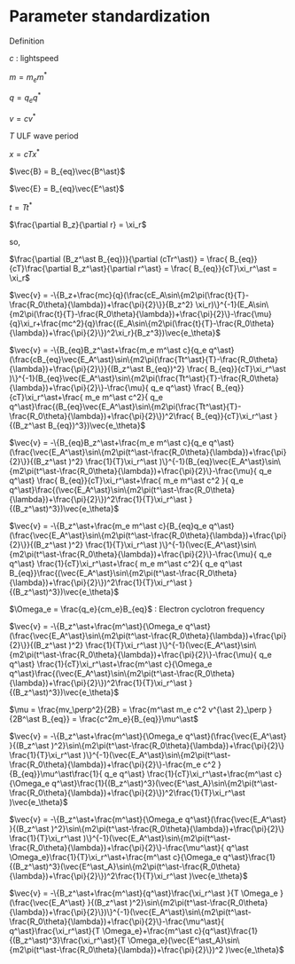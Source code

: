 # Parameter standardization

Definition

$c$ : lightspeed

$m = m_e m^\ast$

$q = q_e q^\ast$

$v = cv^\ast$

$T$ ULF wave period

$x = c Tx^\ast$

$\vec{B} = B_{eq}\vec{B^\ast}$

$\vec{E} = B_{eq}\vec{E^\ast}$

$t = Tt^\ast$   


$\frac{\partial B_z}{\partial r} = \xi_r$


so,

$\frac{\partial (B_z^\ast B_{eq})}{\partial (cTr^\ast)} = \frac{ B_{eq}}{cT}\frac{\partial B_z^\ast}{\partial r^\ast}  =  \frac{ B_{eq}}{cT}\xi_r^\ast = \xi_r$


$\vec{v} =  -\{B_z+\frac{mc}{q}(\frac{cE_A\sin\{m2\pi(\frac{t}{T}-\frac{R_0\theta}{\lambda})+\frac{\pi}{2}\}}{B_z^2} \xi_r)\}^{-1}(E_A\sin\{m2\pi(\frac{t}{T}-\frac{R_0\theta}{\lambda})+\frac{\pi}{2}\}-\frac{\mu}{q}\xi_r+\frac{mc^2}{q}\frac{(E_A\sin\{m2\pi(\frac{t}{T}-\frac{R_0\theta}{\lambda})+\frac{\pi}{2}\})^2\xi_r}{B_z^3})\vec{e_\theta}$



$\vec{v} =  -\{B_{eq}B_z^\ast+\frac{m_e m^\ast c}{q_e q^\ast}(\frac{cB_{eq}\vec{E_A^\ast}\sin\{m2\pi(\frac{Tt^\ast}{T}-\frac{R_0\theta}{\lambda})+\frac{\pi}{2}\}}{(B_z^\ast B_{eq})^2} \frac{ B_{eq}}{cT}\xi_r^\ast )\}^{-1}(B_{eq}\vec{E_A^\ast}\sin\{m2\pi(\frac{Tt^\ast}{T}-\frac{R_0\theta}{\lambda})+\frac{\pi}{2}\}-\frac{\mu}{ q_e q^\ast} \frac{ B_{eq}}{cT}\xi_r^\ast+\frac{ m_e m^\ast c^2}{ q_e q^\ast}\frac{(B_{eq}\vec{E_A^\ast}\sin\{m2\pi(\frac{Tt^\ast}{T}-\frac{R_0\theta}{\lambda})+\frac{\pi}{2}\})^2\frac{ B_{eq}}{cT}\xi_r^\ast }{(B_z^\ast B_{eq})^3})\vec{e_\theta}$


$\vec{v} =  -\{B_{eq}B_z^\ast+\frac{m_e m^\ast c}{q_e q^\ast}(\frac{\vec{E_A^\ast}\sin\{m2\pi(t^\ast-\frac{R_0\theta}{\lambda})+\frac{\pi}{2}\}}{(B_z^\ast )^2} \frac{1}{T}\xi_r^\ast )\}^{-1}(B_{eq}\vec{E_A^\ast}\sin\{m2\pi(t^\ast-\frac{R_0\theta}{\lambda})+\frac{\pi}{2}\}-\frac{\mu}{ q_e q^\ast} \frac{ B_{eq}}{cT}\xi_r^\ast+\frac{ m_e m^\ast c^2 }{ q_e q^\ast}\frac{(\vec{E_A^\ast}\sin\{m2\pi(t^\ast-\frac{R_0\theta}{\lambda})+\frac{\pi}{2}\})^2\frac{1}{T}\xi_r^\ast }{(B_z^\ast)^3})\vec{e_\theta}$


$\vec{v} =  -\{B_z^\ast+\frac{m_e m^\ast c}{B_{eq}q_e q^\ast}(\frac{\vec{E_A^\ast}\sin\{m2\pi(t^\ast-\frac{R_0\theta}{\lambda})+\frac{\pi}{2}\}}{(B_z^\ast )^2} \frac{1}{T}\xi_r^\ast )\}^{-1}(\vec{E_A^\ast}\sin\{m2\pi(t^\ast-\frac{R_0\theta}{\lambda})+\frac{\pi}{2}\}-\frac{\mu}{ q_e q^\ast} \frac{1}{cT}\xi_r^\ast+\frac{ m_e m^\ast c^2}{ q_e q^\ast B_{eq}}\frac{(\vec{E_A^\ast}\sin\{m2\pi(t^\ast-\frac{R_0\theta}{\lambda})+\frac{\pi}{2}\})^2\frac{1}{T}\xi_r^\ast }{(B_z^\ast)^3})\vec{e_\theta}$

$\Omega_e = \frac{q_e}{cm_e}B_{eq}$ : Electron cyclotron frequency

$\vec{v} =  -\{B_z^\ast+\frac{m^\ast}{\Omega_e q^\ast}(\frac{\vec{E_A^\ast}\sin\{m2\pi(t^\ast-\frac{R_0\theta}{\lambda})+\frac{\pi}{2}\}}{(B_z^\ast )^2} \frac{1}{T}\xi_r^\ast )\}^{-1}(\vec{E_A^\ast}\sin\{m2\pi(t^\ast-\frac{R_0\theta}{\lambda})+\frac{\pi}{2}\}-\frac{\mu}{ q_e q^\ast} \frac{1}{cT}\xi_r^\ast+\frac{m^\ast c}{\Omega_e q^\ast}\frac{(\vec{E_A^\ast}\sin\{m2\pi(t^\ast-\frac{R_0\theta}{\lambda})+\frac{\pi}{2}\})^2\frac{1}{T}\xi_r^\ast }{(B_z^\ast)^3})\vec{e_\theta}$

$\mu = \frac{mv_\perp^2}{2B} = \frac{m^\ast m_e c^2 v^{\ast 2}_\perp }{2B^\ast B_{eq}} = \frac{c^2m_e}{B_{eq}}\mu^\ast$


$\vec{v} =  -\{B_z^\ast+\frac{m^\ast}{\Omega_e q^\ast}(\frac{\vec{E_A^\ast} }{(B_z^\ast )^2}\sin\{m2\pi(t^\ast-\frac{R_0\theta}{\lambda})+\frac{\pi}{2}\} \frac{1}{T}\xi_r^\ast )\}^{-1}(\vec{E_A^\ast}\sin\{m2\pi(t^\ast-\frac{R_0\theta}{\lambda})+\frac{\pi}{2}\}-\frac{m_e c^2 }{B_{eq}}\mu^\ast\frac{1}{ q_e q^\ast} \frac{1}{cT}\xi_r^\ast+\frac{m^\ast c}{\Omega_e q^\ast}\frac{1}{(B_z^\ast)^3}(\vec{E^\ast_A}\sin\{m2\pi(t^\ast-\frac{R_0\theta}{\lambda})+\frac{\pi}{2}\})^2\frac{1}{T}\xi_r^\ast )\vec{e_\theta}$

$\vec{v} =  -\{B_z^\ast+\frac{m^\ast}{\Omega_e q^\ast}(\frac{\vec{E_A^\ast} }{(B_z^\ast )^2}\sin\{m2\pi(t^\ast-\frac{R_0\theta}{\lambda})+\frac{\pi}{2}\} \frac{1}{T}\xi_r^\ast )\}^{-1}(\vec{E_A^\ast}\sin\{m2\pi(t^\ast-\frac{R_0\theta}{\lambda})+\frac{\pi}{2}\}-\frac{\mu^\ast}{  q^\ast \Omega_e}\frac{1}{T}\xi_r^\ast+\frac{m^\ast c}{\Omega_e q^\ast}\frac{1}{(B_z^\ast)^3}(\vec{E^\ast_A}\sin\{m2\pi(t^\ast-\frac{R_0\theta}{\lambda})+\frac{\pi}{2}\})^2\frac{1}{T}\xi_r^\ast )\vec{e_\theta}$

$\vec{v} =  -\{B_z^\ast+\frac{m^\ast}{q^\ast}\frac{\xi_r^\ast }{T \Omega_e }(\frac{\vec{E_A^\ast} }{(B_z^\ast )^2}\sin\{m2\pi(t^\ast-\frac{R_0\theta}{\lambda})+\frac{\pi}{2}\})\}^{-1}(\vec{E_A^\ast}\sin\{m2\pi(t^\ast-\frac{R_0\theta}{\lambda})+\frac{\pi}{2}\}-\frac{\mu^\ast}{  q^\ast}\frac{\xi_r^\ast}{T \Omega_e}+\frac{m^\ast c}{q^\ast}\frac{1}{(B_z^\ast)^3}\frac{\xi_r^\ast}{T \Omega_e}(\vec{E^\ast_A}\sin\{m2\pi(t^\ast-\frac{R_0\theta}{\lambda})+\frac{\pi}{2}\})^2 )\vec{e_\theta}$